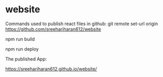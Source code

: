 # website
Commands used to publish react files in github: git remote set-url origin https://github.com/sreehariharan612/website

npm run build

npm run deploy

The published App:

https://sreehariharan612.github.io/website/
